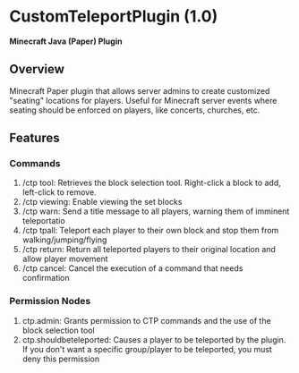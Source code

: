 # CustomTeleportPlugin (1.0)
**Minecraft Java (Paper) Plugin**

## Overview
Minecraft Paper plugin that allows server admins to create customized "seating" locations for players. Useful for Minecraft server events where seating should be enforced on players, like concerts, churches, etc. 

## Features
### Commands
1. /ctp tool: Retrieves the block selection tool. Right-click a block to add, left-click to remove.
2. /ctp viewing: Enable viewing the set blocks
3. /ctp warn: Send a title message to all players, warning them of imminent teleportatio
4. /ctp tpall: Teleport each player to their own block and stop them from walking/jumping/flying
5. /ctp return: Return all teleported players to their original location and allow player movement
6. /ctp cancel: Cancel the execution of a command that needs confirmation

### Permission Nodes
1. ctp.admin: Grants permission to CTP commands and the use of the block selection tool
2. ctp.shouldbeteleported: Causes a player to be teleported by the plugin. If you don't want a specific group/player to be teleported, you must deny this permission
